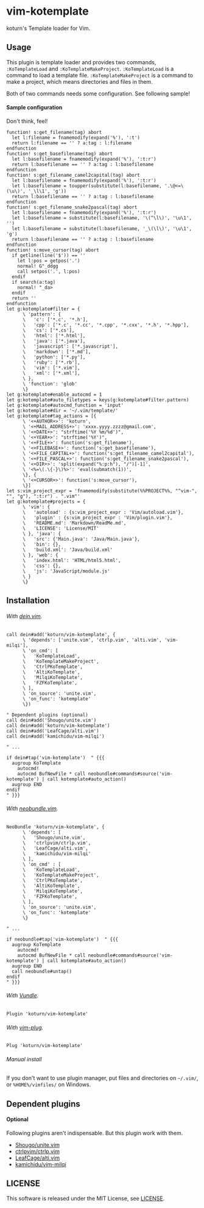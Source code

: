 vim-kotemplate
==============

koturn's Template loader for Vim.


## Usage

This plugin is template loader and provides two commands, ```:KoTemplateLoad```
and ```:KoTemplateMakeProject```. ```:KoTemplateLoad``` is a command to load a
template file. ```:KoTemplateMakeProject``` is a command to make a project,
which means directories and files in them.

Both of two commands needs some configuration. See following sample!


#### Sample configuration

Don't think, feel!

```vim
function! s:get_filename(tag) abort
  let l:filename = fnamemodify(expand('%'), ':t')
  return l:filename == '' ? a:tag : l:filename
endfunction
function! s:get_basefilename(tag) abort
  let l:basefilename = fnamemodify(expand('%'), ':t:r')
  return l:basefilename == '' ? a:tag : l:basefilename
endfunction
function! s:get_filename_camel2capital(tag) abort
  let l:basefilename = fnamemodify(expand('%'), ':t:r')
  let l:basefilename = toupper(substitute(l:basefilename, '.\@<=\(\u\)', '_\l\1', 'g'))
  return l:basefilename == '' ? a:tag : l:basefilename
endfunction
function! s:get_filename_snake2pascal(tag) abort
  let l:basefilename = fnamemodify(expand('%'), ':t:r')
  let l:basefilename = substitute(l:basefilename, '\(^\l\)', '\u\1', '')
  let l:basefilename = substitute(l:basefilename, '_\(\l\)', '\u\1', 'g')
  return l:basefilename == '' ? a:tag : l:basefilename
endfunction
function! s:move_cursor(tag) abort
  if getline(line('$')) == ''
    let l:pos = getpos('.')
    normal! G"_ddgg
    call setpos('.', l:pos)
  endif
  if search(a:tag)
    normal! "_da>
  endif
  return ''
endfunction
let g:kotemplate#filter = {
      \ 'pattern': {
      \   'c': ['*.c', '*.h'],
      \   'cpp': ['*.c', '*.cc', '*.cpp', '*.cxx', '*.h', '*.hpp'],
      \   'cs': ['*.cs'],
      \   'html': ['*.html'],
      \   'java': ['*.java'],
      \   'javascript': ['*.javascript'],
      \   'markdown': ['*.md'],
      \   'python': ['*.py'],
      \   'ruby': ['*.rb'],
      \   'vim': ['*.vim'],
      \   'xml': ['*.xml'],
      \ },
      \ 'function': 'glob'
      \}
let g:kotemplate#enable_autocmd = 1
let g:kotemplate#auto_filetypes = keys(g:kotemplate#filter.pattern)
let g:kotemplate#autocmd_function = 'input'
let g:kotemplate#dir = '~/.vim/template/'
let g:kotemplate#tag_actions = [{
      \ '<+AUTHOR+>': 'koturn',
      \ '<+MAIL_ADDRESS+>': 'xxxx.yyyy.zzzz@gmail.com',
      \ '<+DATE+>': "strftime('%Y %m/%d')",
      \ '<+YEAR+>': "strftime('%Y')",
      \ '<+FILE+>': function('s:get_filename'),
      \ '<+FILEBASE+>': function('s:get_basefilename'),
      \ '<+FILE_CAPITAL+>': function('s:get_filename_camel2capital'),
      \ '<+FILE_PASCAL+>': function('s:get_filename_snake2pascal'),
      \ '<+DIR+>': 'split(expand("%:p:h"), "/")[-1]',
      \ '<%=\(.\{-}\)%>': 'eval(submatch(1))',
      \}, {
      \ '<+CURSOR+>': function('s:move_cursor'),
      \}]
let s:vim_project_expr = 'fnamemodify(substitute(%%PROJECT%%, "^vim-", "", "g"), ":t:r") . ".vim"'
let g:kotemplate#projects = {
      \ 'vim': {
      \   'autoload' : {s:vim_project_expr : 'Vim/autoload.vim'},
      \   'plugin' : {s:vim_project_expr : 'Vim/plugin.vim'},
      \   'README.md': 'Markdown/ReadMe.md',
      \   'LICENSE': 'License/MIT'
      \ }, 'java': {
      \   'src': {'Main.java': 'Java/Main.java'},
      \   'bin': {},
      \   'build.xml': 'Java/build.xml'
      \ }, 'web': {
      \   'index.html': 'HTML/html5.html',
      \   'css': {},
      \   'js': 'JavaScript/module.js'
      \ }
      \}
```


## Installation

###### With [dein.vim](https://github.com/Shougo/dein.vim).

```vim
call dein#add('koturn/vim-kotemplate', {
      \ 'depends': ['unite.vim', 'ctrlp.vim', 'alti.vim', 'vim-milqi'],
      \ 'on_cmd': [
      \   'KoTemplateLoad',
      \   'KoTemplateMakeProject',
      \   'CtrlPKoTemplate',
      \   'AltiKoTemplate',
      \   'MilqiKoTemplate',
      \   'FZFKoTemplate',
      \ ],
      \ 'on_source': 'unite.vim',
      \ 'on_func': 'kotemplate'
      \})

" Dependent plugins (optional)
call dein#add('Shougo/unite.vim')
call dein#add('koturn/vim-kotemplate')
call dein#add('LeafCage/alti.vim')
call dein#add('kamichidu/vim-milqi')

" ...

if dein#tap('vim-kotemplate')  " {{{
  augroup KoTemplate
    autocmd!
    autocmd BufNewFile * call neobundle#commands#source('vim-kotemplate') | call kotemplate#auto_action()
  augroup END
endif
" }}}
```

###### With [neobundle.vim](https://github.com/Shougo/neobundle.vim).

```vim
NeoBundle 'koturn/vim-kotemplate', {
      \ 'depends': [
      \   'Shougo/unite.vim',
      \   'ctrlpvim/ctrlp.vim',
      \   'LeafCage/alti.vim',
      \   'kamichidu/vim-milqi'
      \ ],
      \ 'on_cmd' : [
      \   'KoTemplateLoad',
      \   'KoTemplateMakeProject',
      \   'CtrlPKoTemplate',
      \   'AltiKoTemplate',
      \   'MilqiKoTemplate',
      \   'FZFKoTemplate',
      \ ],
      \ 'on_source': 'unite.vim',
      \ 'on_func': 'kotemplate'
      \}

" ...

if neobundle#tap('vim-kotemplate')  " {{{
  augroup KoTemplate
    autocmd!
    autocmd BufNewFile * call neobundle#commands#source('vim-kotemplate') | call kotemplate#auto_action()
  augroup END
  call neobundle#untap()
endif
" }}}
```

###### With [Vundle](https://github.com/VundleVim/Vundle.vim).

```vim
Plugin 'koturn/vim-kotemplate'
```

###### With [vim-plug](https://github.com/junegunn/vim-plug).

```vim
Plug 'koturn/vim-kotemplate'
```

###### Manual install

If you don't want to use plugin manager, put files and directories on
```~/.vim/```, or ```%HOME%/vimfiles/``` on Windows.


## Dependent plugins

#### Optional

Following plugins aren't indispensable. But this plugin work with them.

- [Shougo/unite.vim](https://github.com/Shougo/unite.vim)
- [ctrlpvim/ctrlp.vim](https://github.com/ctrlpvim/ctrlp.vim)
- [LeafCage/alti.vim](https://github.com/LeafCage/alti.vim)
- [kamichidu/vim-milqi](https://github.com/kamichidu/vim-milqi)


## LICENSE

This software is released under the MIT License, see [LICENSE](LICENSE).
